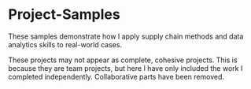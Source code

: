 # Project-Samples

These samples demonstrate how I apply supply chain methods and data analytics skills to real-world cases.

These projects may not appear as complete, cohesive projects. This is because they are team projects, but here I have only included the work I completed independently. Collaborative parts have been removed.
